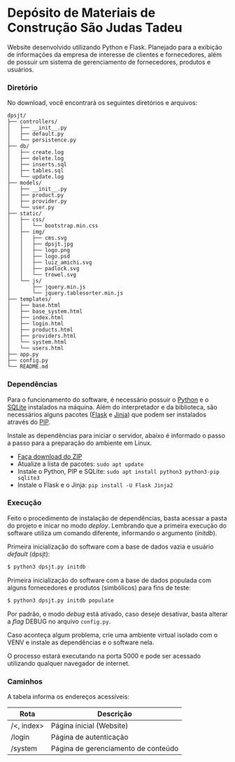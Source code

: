 # Depósito de Materiais de Construção São Judas Tadeu
Website desenvolvido utilizando Python e Flask. Planejado para a exibição de informações da empresa de interesse de clientes e fornecedores, além de possuir um sistema de gerenciamento de fornecedores, produtos e usuários.

### Diretório
No download, você encontrará os seguintes diretórios e arquivos:
```
dpsjt/
├── controllers/
│   ├── __init__.py
│   ├── default.py
│   └── persistence.py
├── db/
│   ├── create.log
│   ├── delete.log
│   ├── inserts.sql
│   ├── tables.sql
│   └── update.log
├── models/
│   ├── __init__.py
│   ├── product.py
│   ├── provider.py
│   └── user.py
├── static/
│   ├── css/
│   │   └── bootstrap.min.css
│   ├── img/
│   │   ├── cms.svg
│   │   ├── dpsjt.jpg
│   │   ├── logo.png
│   │   ├── logo.psd
│   │   ├── luiz_amichi.svg
│   │   ├── padlock.svg
│   │   └── trowel.svg
│   └── js/
│       ├── jquery.min.js
│       └── jquery.tablesorter.min.js
├── templates/
│   ├── base.html
│   ├── base_system.html
│   ├── index.html
│   ├── login.html
│   ├── products.html
│   ├── providers.html
│   └── system.html
│   └── users.html
├── app.py
├── config.py
└── README.md
```

### Dependências
Para o funcionamento do software, é necessário possuir o [Python](https://www.python.org/) e o [SQLite](https://www.sqlite.org/) instalados na máquina. Além do interpretador e da biblioteca, são necessários alguns pacotes ([Flask](https://flask.palletsprojects.com/en/1.1.x/) e [Jinja](https://jinja.palletsprojects.com/en/2.11.x/)) que podem ser instalados através do [PIP](https://pypi.org/project/pip/).

Instale as dependências para iniciar o servidor, abaixo é informado o passo a passo para a preparação do ambiente em Linux.
- [Faça download do ZIP](https://github.com/luizamichi/dpsjt/releases/download/v1.2/dpsjt1.2.zip)
- Atualize a lista de pacotes: `sudo apt update`
- Instale o Python, PIP e SQLite: `sudo apt install python3 python3-pip sqlite3`
- Instale o Flask e o Jinja: `pip install -U Flask Jinja2`

### Execução
Feito o procedimento de instalação de dependências, basta acessar a pasta do projeto e inicar no modo *deploy*. Lembrando que a primeira execução do software utiliza um comando diferente, informando o argumento (*initdb*).

Primeira inicialização do software com a base de dados vazia e usuário *default* (dpsjt):
```sh
$ python3 dpsjt.py initdb
```

Primeira inicialização do software com a base de dados populada com alguns fornecedores e produtos (simbólicos) para fins de teste:
```sh
$ python3 dpsjt.py initdb populate
```

Por padrão, o modo *debug* está ativado, caso deseje desativar, basta alterar a *flag* DEBUG no arquivo `config.py`.

Caso aconteça algum problema, crie uma ambiente virtual isolado com o VENV e instale as dependências e o software nela.

O processo estará executando na porta 5000 e pode ser acessado utilizando qualquer navegador de internet.

### Caminhos
A tabela informa os endereços acessíveis:

| Rota | Descrição |
| ---- | --------- |
| /<, index> | Página inicial (Website) |
| /login | Página de autenticação |
| /system | Página de gerenciamento de conteúdo |